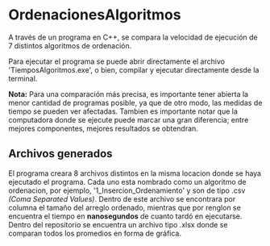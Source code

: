 # OrdenacionesAlgoritmos
A través de un programa en C++, se compara la velocidad de ejecución de 7 distintos algoritmos de ordenación. 

Para ejecutar el programa se puede abrir directamente el archivo 'TiemposAlgoritmos.exe', o bien, compilar y ejecutar
directamente desde la terminal.


**Nota:** Para una comparación más precisa, es importante tener abierta la menor cantidad de programas posible, ya que
de otro modo, las medidas de tiempo se pueden ver afectadas. Tambien es importante notar que la computadora
donde se ejecute puede marcar una gran diferencia; entre mejores componentes, mejores resultados se obtendran.


## Archivos generados
El programa creara 8 archivos distintos en la misma locacion donde se haya ejecutado el programa. Cada uno esta nombrado como 
un algoritmo de ordenacion, por ejemplo, '1_Insercion_Ordenamiento' y son de tipo .csv _(Coma Separated Values)_. 
Dentro de este archivo se encontrara por columna el tamaño del arreglo ordenado, mientras
que por renglon se encuentra el tiempo en **nanosegundos** de cuanto tardó en ejecutarse. Dentro del repositorio
se encuentra un archivo tipo .xlsx donde se comparan todos los promedios en forma de gráfica.






